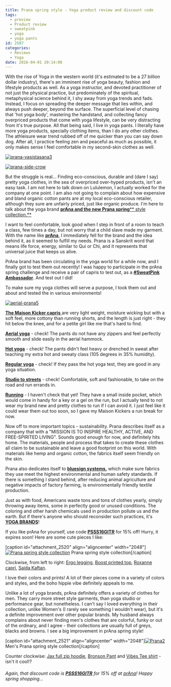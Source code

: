 ```yaml
---
title: Prana spring style - Yoga product review and discount code
tags:
  - preview
  - Product review
  - sweatpink
  - yoga
  - yoga pants
id: 2507
categories:
  - Reviews
  - Yoga
date: 2016-04-01 20:14:00
---
```


With the rise of Yoga in the western world (it's estimated to be a 27 billion dollar industry), there's an imminent rise of yoga beauty, fashion and lifestyle products as well. As a yoga instructor, and devoted practitioner of not just the physical practice, but predominately of the spiritual, metaphysical science behind it, I shy&nbsp;away from yoga trends and fads. Instead, I focus on spreading the deeper message that lies within, and always push deeper, beyond the surface. The superficial level of chasing that 'hot yoga body', mastering&nbsp;the handstand, and collecting fancy overpriced products that come with yoga lifestyle, can be very distracting from it's true purpose. All that being said, I live in yoga pants. I literally have more yoga products, specially clothing items, than I do any other clothes. The athleisure wear trend rubbed off of me quicker than you can say down dog. After all, I practice feeling zen and peaceful as much as possible, it only makes sense I feel comfortable in my second-skin clothes as well.&nbsp;

[![prana-vasistasana3](http://girlintheraw.com/wp-content/uploads/2016/04/prana-vasistasana3.jpg)](http://girlintheraw.com/wp-content/uploads/2016/04/prana-vasistasana3.jpg)

[![prana-side-crow](http://girlintheraw.com/wp-content/uploads/2016/04/prana-side-crow.jpg)](http://girlintheraw.com/wp-content/uploads/2016/04/prana-side-crow.jpg)

But the struggle is real... Finding eco-conscious, durable and (dare I say) pretty yoga clothes, in the sea of overpriced over-hyped products, isn't an easy task. I am not here to talk down on Lululemon, I actually worked for the company at one point. I am also not going to complain about how expensive and bland organic cotton pants are at my local eco-conscious retailer, although they sure are unfairly priced, just like organic produce. I'm here to talk about the yoga brand <span style="text-decoration: underline;">**[prAna](http://www.prana.com/)&nbsp;and the new Prana spring**</span><span style="text-decoration: underline;">** style collection.**</span>

I want to feel comfortable, look good when I step in front of a room to teach a class, few times a day, but&nbsp;not worry that a child slave made my garment. With the name like <span style="text-decoration: underline;">**prAna**</span>, I immediately fell for the brand and the idea behind it, as it seemed to fulfill my needs. Prana is a Sanskrit word that means life force, energy, similar to Qui or Chi, and it represents that universal juice that keeps us alive.&nbsp;

PrAna brand has been circulating in the yoga world for a while now, and I finally got to test them out recently! I was happy to participate in the prAna spring challenge and receive a pair of capris to test out, as a <span style="text-decoration: underline;">**#SweatPink Ambassador**</span>. And test out I did!

To make sure my yoga clothes will serve a purpose, I took them out and about and tested the in various environments!

[![aerial-prana5](http://girlintheraw.com/wp-content/uploads/2016/04/aerial-prana5.jpg)](http://girlintheraw.com/wp-content/uploads/2016/04/aerial-prana5.jpg)&nbsp;

<span style="text-decoration: underline;">**The Maison Kicker capris** </span>are very light weight, moisture wicking but with a soft feel, more cottony than running shorts, and the length is just right - they hit below the knee, and for a petite girl like me that's hard to find.&nbsp;

**<span style="text-decoration: underline;">Aerial yoga</span>** - check! The pants do not have any zippers and feel perfectly smooth and slide easily in the aerial hammock.

<span style="text-decoration: underline;">**Hot yoga**</span> - check! The pants didn't feel heavy or drenched in sweat after teaching my extra hot and sweaty class (105 degrees in 35% humidity).&nbsp;

<span style="text-decoration: underline;">**Regular yoga**</span> - check! If they pass the hot yoga test, they are good in any yoga situation.&nbsp;

<span style="text-decoration: underline;">**Studio to streets**</span> - check! Comfortable, soft and fashionable, to take on the road and run errands in.&nbsp;

<span style="text-decoration: underline;">**Running**</span> - I haven't check that yet! They have a small inside pocket, which would come in handy for a key or a gel on the run, but I actually tend to not wear my brand new and pretty clothes to run if I can avoid it. I just feel like it could wear them out too soon, so I gave my Maison Kickers a run break for now.&nbsp;

Now off to more important topics - sustainability. Prana describes itself as a company that&nbsp;with a&nbsp;"MISSION IS TO INSPIRE HEALTHY, ACTIVE, AND FREE-SPIRITED LIVING". Sounds good enough for now, and definitely hits home. The materials, people and process that takes to create these clothes all claim to be sustainable and leave a good footprint on this world. With materials like hemp and organic cotton, the fabrics itself seem friendly on the skin.

Prana also dedicates itself to&nbsp;<span style="text-decoration: underline;">**[bluesign systems](http://www.bluesign.com/),**</span> which make sure&nbsp;fabrics they&nbsp;use meet the highest environmental and human safety standards. If there is something I stand behind, after reducing animal agriculture and negative impacts of factory farming, is environmentally friendly textile production.

Just as with food, Americans waste tons and tons of clothes yearly, simply throwing away items, some in perfectly good or unused conditions. The coloring and other harsh chemicals used in production pollute us and the earth. But if there's anyone who should reconsider such practices, it's <span style="text-decoration: underline;">**YOGA BRANDS**</span>!

If you like prAna for yourself, use code&nbsp;<span style="text-decoration: underline;">**PSSS16GITR**</span> for 15% off! Hurry, it expires soon! Here are some cute pieces I like:&nbsp;

[caption id="attachment_2520" align="aligncenter" width="2048"][![Prana spring style collection ](http://girlintheraw.com/wp-content/uploads/2016/04/Prana1.jpg)](http://girlintheraw.com/wp-content/uploads/2016/04/Prana1.jpg) Prana spring style collection[/caption]

Clockwise, from left to right:&nbsp;[Ergo legging](http://www.prana.com/ergo-legging.html?color=blackkaleidoscope),&nbsp;[Boost printed top](http://www.prana.com/boost-printed-top.html?color=perisol),&nbsp;[Roxanne capri](http://www.prana.com/roxanne-capri.html?color=blackhydrobloom),&nbsp;[Saida Kaftan](http://www.prana.com/saida-kaftan.html?color=dustedperijasmine).&nbsp;

I love their colors and prints! A lot of their pieces come in a variety of colors and styles, and the boho hippie vibe definitely appeals to me.&nbsp;

Unlike a lot of yoga brands, prAna definitely offers a variety of clothes for men. They carry more&nbsp;street style garments, than yoga studio or performance gear, but nonetheless. I can't say I loved everything in their collection, unlike Women's (I rarely see something I wouldn't wear), but it's a definite improvement over other popular brands. My husband always complains about never finding men's clothes that are colorful, funky or out of the ordinary, and I agree - their collections are usually full of greys, blacks and browns. I see a big improvement in prAna spring style!

[caption id="attachment_2521" align="aligncenter" width="2048"][![Prana2](http://girlintheraw.com/wp-content/uploads/2016/04/Prana2.jpg)](http://girlintheraw.com/wp-content/uploads/2016/04/Prana2.jpg) Men's Prana spring style collection[/caption]

Counter clockwise:&nbsp;[Jax full zip hoodie](http://www.prana.com/jax-full-zip-hoodie.html?color=blueash), [Bronson Pant](http://www.prana.com/bronson-pant.html?color=henna) and [Vibes Tee shirt](http://www.prana.com/vibes-tee-shirt.html?color=charcoal) - isn't it cool!?&nbsp;

###### Again, that discount code is&nbsp;<span style="text-decoration: underline;">**PSSS16GITR**</span> for 15% off at <span style="text-decoration: underline;">[prAna](http://www.prana.com/)</span>! Happy spring shopping...&nbsp;
